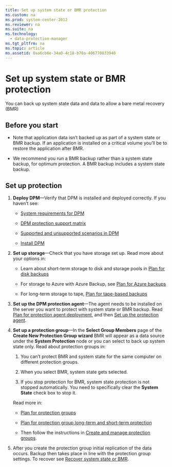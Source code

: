 ```yaml
---
title: Set up system state or BMR protection
ms.custom: na
ms.prod: system-center-2012
ms.reviewer: na
ms.suite: na
ms.technology: 
  - data-protection-manager
ms.tgt_pltfrm: na
ms.topic: article
ms.assetid: 0aa6cb6e-34a0-4c18-b70a-406770833940
---
```

# Set up system state or BMR protection
You can back up system state data and data to allow a bare metal recovery \(BMR\)

## Before you start

-   Note that application data isn’t backed up as part of a system state or BMR backup. If an application is installed on a critical volume you’ll be to restore the application after BMR.

-   We recommend you run a BMR backup rather than a system state backup, for optimum protection. A BMR backup includes a system state backup.

## Set up protection

1.  **Deploy DPM**—Verify that DPM is installed and deployed correctly. If you haven’t see:

    -   [System requirements for DPM](assetId:///179c6de2-77c7-4a3f-aaaf-8196dd185961)

    -   [DPM protection support matrix](assetId:///52bed83a-f484-4925-af77-377073737fc4)

    -   [Supported and unsupported scenarios in DPM](assetId:///3e0cd491-3757-4727-90db-eca0c3e6f7fc)

    -   [Install DPM](assetId:///d373e205-a09d-466a-bc43-9023d94c788f)

2.  **Set up storage**—Check that you have storage set up. Read more about your options in:

    -   Learn about short\-term storage to disk and storage pools in [Plan for disk backups](assetId:///8e0f8d8b-8ad9-4ce6-b803-ea5ae58f9a0d)

    -   For storage to Azure with Azure Backup, see [Plan for Azure backups](assetId:///6f34d58a-fd3c-4488-8ac3-3dc463dddaec)

    -   For long\-term storage to tape, [Plan for tape\-based backups](assetId:///d6fabe7f-3f0b-4086-b3b9-ba47ebb04645)

3.  **Set up the DPM protection agent**—The agent needs to be installed on the server you want to protect with system state or BMR backup. Read [Plan for protection agent deployment](assetId:///3ad6fd02-f511-4be5-9b5a-03e92409f59e), and then [Set up the protection agent](assetId:///93a339b5-1ace-4982-a280-5464004d4886).

4.  **Set up a protection group**—In the **Select Group Members** page of the **Create New Protection Group wizard** BMR will appear as a data source under the **System Protection** node or you can select to back up system state only. Read about protection groups in:

    1.  You can’t protect BMR and system state for the same computer on different protection groups.

    2.  When you select BMR, system state gets selected.

    3.  If you stop protection for BMR, system state protection is not stopped automatically. You need to specifically clear the **System State** check box to stop it.

    Read more in:

    -   [Plan for protection groups](assetId:///85cae9ee-0d7c-410a-b8c1-c62a9c4e2fb9)

    -   [Plan for protection group long\-term and short\-term protection](assetId:///f2df4e26-7911-4839-b4fe-e86567b32a6c)

    -   Then follow the instructions in [Create and manage protection groups](assetId:///2ce48037-9d6e-43a0-b3ac-cb3bb429dabd).

5.  After you create the protection group initial replication of the data occurs. Backup then takes place in line with the protection group settings. To recover see [Recover system state or BMR](Recover-system-state-or-BMR.md).


